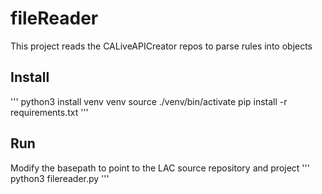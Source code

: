 # fileReader
This project reads the CALiveAPICreator repos to parse rules into objects

## Install
'''
python3 install venv venv
source ./venv/bin/activate
pip install -r requirements.txt
'''

## Run
Modify the basepath to point to the LAC source repository and project
'''
python3 filereader.py
'''